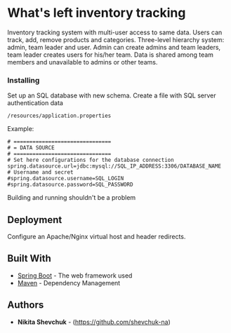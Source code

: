 # What's left inventory tracking

Inventory tracking system with multi-user access to same data. Users can track, add, remove products and categories.
Three-level hierarchy system: admin, team leader and user. Admin can create admins and team leaders, team leader creates users for his/her team. 
Data is shared among team members and unavailable to admins or other teams. 

### Installing

Set up an SQL database with new schema.
Create a file with SQL server authentication data

```
/resources/application.properties
```
Example:
```
# ===============================
# = DATA SOURCE
# ===============================
# Set here configurations for the database connection
spring.datasource.url=jdbc:mysql://SQL_IP_ADDRESS:3306/DATABASE_NAME
# Username and secret
#spring.datasource.username=SQL_LOGIN
#spring.datasource.password=SQL_PASSWORD
```

Building and running shouldn't be a problem

## Deployment

Configure an Apache/Nginx virtual host and header redirects.


## Built With

* [Spring Boot](https://projects.spring.io/spring-boot/) - The web framework used
* [Maven](https://maven.apache.org/) - Dependency Management

## Authors

* **Nikita Shevchuk** - (https://github.com/shevchuk-na)
